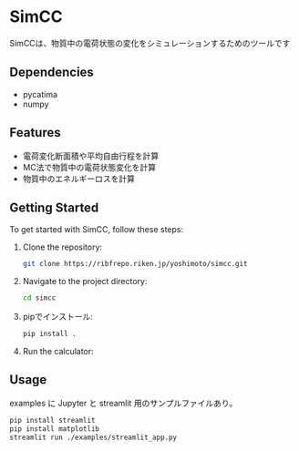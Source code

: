# SimCC
SimCCは、物質中の電荷状態の変化をシミュレーションするためのツールです

## Dependencies
- pycatima
- numpy

## Features
- 電荷変化断面積や平均自由行程を計算
- MC法で物質中の電荷状態変化を計算
- 物質中のエネルギーロスを計算

## Getting Started
To get started with SimCC, follow these steps:

1. Clone the repository:
    ```sh
    git clone https://ribfrepo.riken.jp/yoshimoto/simcc.git
    ```
2. Navigate to the project directory:
    ```sh
    cd simcc
    ```
3. pipでインストール:
    ```sh
    pip install .
    ```
4. Run the calculator:

## Usage

examples に Jupyter と streamlit 用のサンプルファイルあり。

```sh
pip install streamlit
pip install matplotlib
streamlit run ./examples/streamlit_app.py
```
